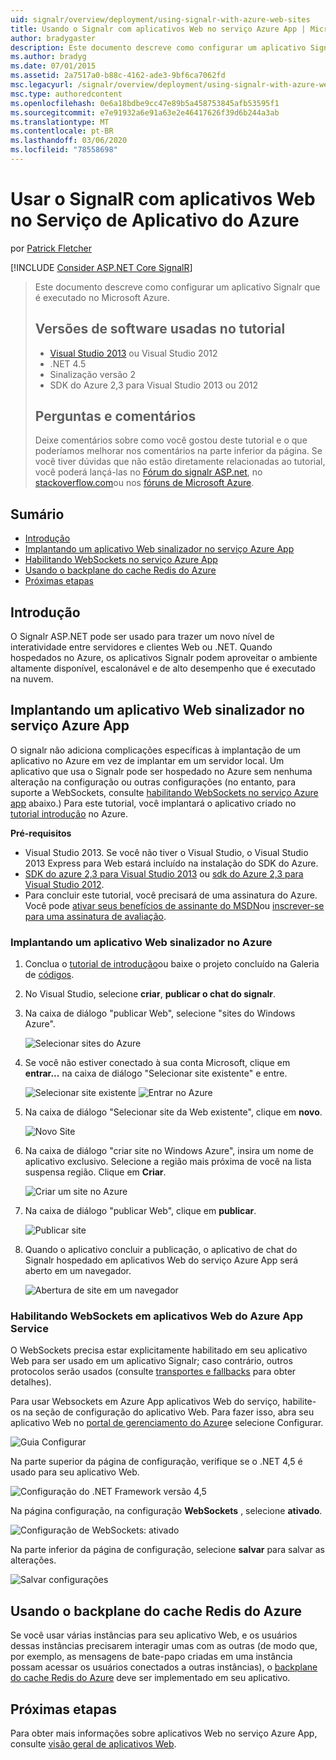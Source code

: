 ```yaml
---
uid: signalr/overview/deployment/using-signalr-with-azure-web-sites
title: Usando o Signalr com aplicativos Web no serviço Azure App | Microsoft Docs
author: bradygaster
description: Este documento descreve como configurar um aplicativo Signalr que é executado no Microsoft Azure. Versões de software usadas no tutorial Visual Studio 2013 ou vis...
ms.author: bradyg
ms.date: 07/01/2015
ms.assetid: 2a7517a0-b88c-4162-ade3-9bf6ca7062fd
msc.legacyurl: /signalr/overview/deployment/using-signalr-with-azure-web-sites
msc.type: authoredcontent
ms.openlocfilehash: 0e6a18bdbe9cc47e89b5a458753845afb53595f1
ms.sourcegitcommit: e7e91932a6e91a63e2e46417626f39d6b244a3ab
ms.translationtype: MT
ms.contentlocale: pt-BR
ms.lasthandoff: 03/06/2020
ms.locfileid: "78558698"
---
```

# <a name="using-signalr-with-web-apps-in-azure-app-service"></a>Usar o SignalR com aplicativos Web no Serviço de Aplicativo do Azure

por [Patrick Fletcher](https://github.com/pfletcher)

[!INCLUDE [Consider ASP.NET Core SignalR](~/includes/signalr/signalr-version-disambiguation.md)]

> Este documento descreve como configurar um aplicativo Signalr que é executado no Microsoft Azure.
>
> ## <a name="software-versions-used-in-the-tutorial"></a>Versões de software usadas no tutorial
>
>
> - [Visual Studio 2013](https://my.visualstudio.com/Downloads?q=visual%20studio%202013) ou Visual Studio 2012
> - .NET 4.5
> - Sinalização versão 2
> - SDK do Azure 2,3 para Visual Studio 2013 ou 2012
>
>
>
> ## <a name="questions-and-comments"></a>Perguntas e comentários
>
> Deixe comentários sobre como você gostou deste tutorial e o que poderíamos melhorar nos comentários na parte inferior da página. Se você tiver dúvidas que não estão diretamente relacionadas ao tutorial, você poderá lançá-las no [Fórum do signalr ASP.net](https://forums.asp.net/1254.aspx/1?ASP+NET+SignalR), no [stackoverflow.com](http://stackoverflow.com/)ou nos [fóruns de Microsoft Azure](https://social.msdn.microsoft.com/Forums/windowsazure/home?category=windowsazureplatform).

## <a name="table-of-contents"></a>Sumário

- [Introdução](#introduction)
- [Implantando um aplicativo Web sinalizador no serviço Azure App](#deploying)
- [Habilitando WebSockets no serviço Azure App](#websocket)
- [Usando o backplane do cache Redis do Azure](#backplane)
- [Próximas etapas](#nextsteps)

<a id="introduction"></a>
## <a name="introduction"></a>Introdução

O Signalr ASP.NET pode ser usado para trazer um novo nível de interatividade entre servidores e clientes Web ou .NET. Quando hospedados no Azure, os aplicativos Signalr podem aproveitar o ambiente altamente disponível, escalonável e de alto desempenho que é executado na nuvem.

<a id="deploying"></a>
## <a name="deploying-a-signalr-web-app-to-azure-app-service"></a>Implantando um aplicativo Web sinalizador no serviço Azure App

O signalr não adiciona complicações específicas à implantação de um aplicativo no Azure em vez de implantar em um servidor local. Um aplicativo que usa o Signalr pode ser hospedado no Azure sem nenhuma alteração na configuração ou outras configurações (no entanto, para suporte a WebSockets, consulte [habilitando WebSockets no serviço Azure app](#websocket) abaixo.) Para este tutorial, você implantará o aplicativo criado no [tutorial introdução](../getting-started/tutorial-getting-started-with-signalr.md) no Azure.

**Pré-requisitos**

- Visual Studio 2013. Se você não tiver o Visual Studio, o Visual Studio 2013 Express para Web estará incluído na instalação do SDK do Azure.
- [SDK do azure 2,3 para Visual Studio 2013](https://go.microsoft.com/fwlink/?linkid=324322&clcid=0x409) ou [sdk do Azure 2,3 para Visual Studio 2012](https://go.microsoft.com/fwlink/p/?linkid=323511).
- Para concluir este tutorial, você precisará de uma assinatura do Azure. Você pode [ativar seus benefícios de assinante do MSDN](https://azure.microsoft.com/pricing/member-offers/msdn-benefits-details/)ou [inscrever-se para uma assinatura de avaliação](https://azure.microsoft.com/pricing/free-trial/).

### <a name="deploying-a-signalr-web-app-to-azure"></a>Implantando um aplicativo Web sinalizador no Azure

1. Conclua o [tutorial de introdução](../getting-started/tutorial-getting-started-with-signalr.md)ou baixe o projeto concluído na Galeria de [códigos](https://code.msdn.microsoft.com/SignalR-Getting-Started-b9d18aa9).
2. No Visual Studio, selecione **criar**, **publicar o chat do signalr**.
3. Na caixa de diálogo "publicar Web", selecione "sites do Windows Azure".

    ![Selecionar sites do Azure](using-signalr-with-azure-web-sites/_static/image1.png)
4. Se você não estiver conectado à sua conta Microsoft, clique em **entrar...** na caixa de diálogo "Selecionar site existente" e entre.

    ![Selecionar site existente](using-signalr-with-azure-web-sites/_static/image2.png)    ![Entrar no Azure](using-signalr-with-azure-web-sites/_static/image3.png)
5. Na caixa de diálogo "Selecionar site da Web existente", clique em **novo**.

    ![Novo Site](using-signalr-with-azure-web-sites/_static/image4.png)
6. Na caixa de diálogo "criar site no Windows Azure", insira um nome de aplicativo exclusivo. Selecione a região mais próxima de você na lista suspensa região. Clique em **Criar**.

    ![Criar um site no Azure](using-signalr-with-azure-web-sites/_static/image5.png)
7. Na caixa de diálogo "publicar Web", clique em **publicar**.

    ![Publicar site](using-signalr-with-azure-web-sites/_static/image6.png)
8. Quando o aplicativo concluir a publicação, o aplicativo de chat do Signalr hospedado em aplicativos Web do serviço Azure App será aberto em um navegador.

    ![Abertura de site em um navegador](using-signalr-with-azure-web-sites/_static/image7.png)

<a id="websocket"></a>
### <a name="enabling-websockets-on-azure-app-service-web-apps"></a>Habilitando WebSockets em aplicativos Web do Azure App Service

O WebSockets precisa estar explicitamente habilitado em seu aplicativo Web para ser usado em um aplicativo Signalr; caso contrário, outros protocolos serão usados (consulte [transportes e fallbacks](../getting-started/introduction-to-signalr.md#transports) para obter detalhes).

Para usar Websockets em Azure App aplicativos Web do serviço, habilite-os na seção de configuração do aplicativo Web. Para fazer isso, abra seu aplicativo Web no [portal de gerenciamento do Azure](https://manage.windowsazure.com/)e selecione Configurar.

![Guia Configurar](using-signalr-with-azure-web-sites/_static/image8.png)

Na parte superior da página de configuração, verifique se o .NET 4,5 é usado para seu aplicativo Web.

![Configuração do .NET Framework versão 4,5](using-signalr-with-azure-web-sites/_static/image9.png)

Na página configuração, na configuração **WebSockets** , selecione **ativado**.

![Configuração de WebSockets: ativado](using-signalr-with-azure-web-sites/_static/image10.png)

Na parte inferior da página de configuração, selecione **salvar** para salvar as alterações.

![Salvar configurações](using-signalr-with-azure-web-sites/_static/image11.png)

<a id="backplane"></a>
## <a name="using-the-azure-redis-cache-backplane"></a>Usando o backplane do cache Redis do Azure

Se você usar várias instâncias para seu aplicativo Web, e os usuários dessas instâncias precisarem interagir umas com as outras (de modo que, por exemplo, as mensagens de bate-papo criadas em uma instância possam acessar os usuários conectados a outras instâncias), o [backplane do cache Redis do Azure](../performance/scaleout-with-redis.md) deve ser implementado em seu aplicativo.

<a id="nextsteps"></a>
## <a name="next-steps"></a>Próximas etapas

Para obter mais informações sobre aplicativos Web no serviço Azure App, consulte [visão geral de aplicativos Web](https://azure.microsoft.com/documentation/articles/app-service-web-overview/).

